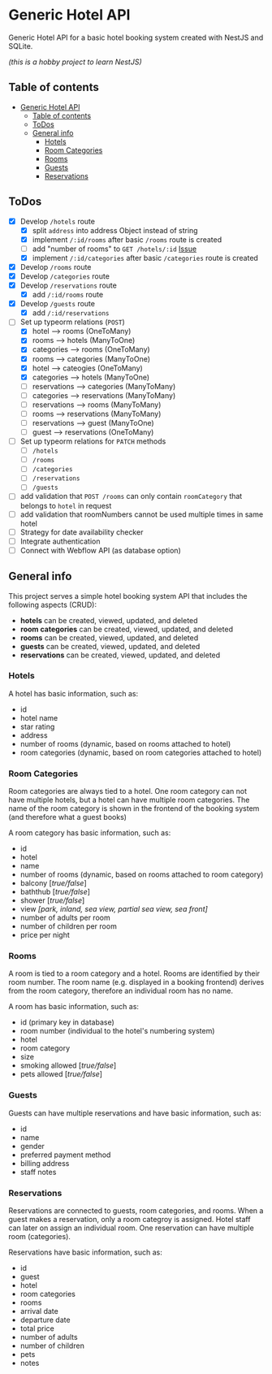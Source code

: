 # Generic Hotel API

Generic Hotel API for a basic hotel booking system created with NestJS and SQLite.

_(this is a hobby project to learn NestJS)_

## Table of contents

- [Generic Hotel API](#generic-hotel-api)
  - [Table of contents](#table-of-contents)
  - [ToDos](#todos)
  - [General info](#general-info)
    - [Hotels](#hotels)
    - [Room Categories](#room-categories)
    - [Rooms](#rooms)
    - [Guests](#guests)
    - [Reservations](#reservations)

## ToDos

- [x] Develop `/hotels` route
  - [x] split `address` into address Object instead of string
  - [x] implement `/:id/rooms` after basic `/rooms` route is created
  - [ ] add "number of rooms" to `GET /hotels/:id` [Issue](https://github.com/betschki/hotel-api/issues/2)
  - [x] implement `/:id/categories` after basic `/categories` route is created
- [x] Develop `/rooms` route
- [x] Develop `/categories` route
- [x] Develop `/reservations` route
  - [x] add `/:id/rooms` route
- [x] Develop `/guests` route
  - [x] add `/:id/reservations`
- [ ] Set up typeorm relations (`POST`)
  - [x] hotel --> rooms (OneToMany)
  - [x] rooms --> hotels (ManyToOne)
  - [x] categories --> rooms (OneToMany)
  - [x] rooms --> categories (ManyToOne)
  - [x] hotel --> cateogies (OneToMany)
  - [x] categories --> hotels (ManyToOne)
  - [ ] reservations --> categories (ManyToMany)
  - [ ] categories --> reservations (ManyToMany)
  - [ ] reservations --> rooms (ManyToMany)
  - [ ] rooms --> reservations (ManyToMany)
  - [ ] reservations --> guest (ManyToOne)
  - [ ] guest --> reservations (OneToMany)
- [ ] Set up typeorm relations for `PATCH` methods
  - [ ] `/hotels`
  - [ ] `/rooms`
  - [ ] `/categories`
  - [ ] `/reservations`
  - [ ] `/guests`
- [ ] add validation that `POST /rooms` can only contain `roomCategory` that belongs to `hotel` in request
- [ ] add validation that roomNumbers cannot be used multiple times in same hotel
- [ ] Strategy for date availability checker
- [ ] Integrate authentication
- [ ] Connect with Webflow API (as database option)

## General info

This project serves a simple hotel booking system API that includes the following aspects (CRUD):

- **hotels** can be created, viewed, updated, and deleted
- **room categories** can be created, viewed, updated, and deleted
- **rooms** can be created, viewed, updated, and deleted
- **guests** can be created, viewed, updated, and deleted
- **reservations** can be created, viewed, updated, and deleted

### Hotels

A hotel has basic information, such as:

- id
- hotel name
- star rating
- address
- number of rooms (dynamic, based on rooms attached to hotel)
- room categories (dynamic, based on room categories attached to hotel)

### Room Categories

Room categories are always tied to a hotel. One room category can not have multiple hotels, but a hotel can have multiple room categories. The name of the room category is shown in the frontend of the booking system (and therefore what a guest books)

A room category has basic information, such as:

- id
- hotel
- name
- number of rooms (dynamic, based on rooms attached to room category)
- balcony [*true/false*]
- baththub [*true/false*]
- shower [*true/false*]
- view _[*park, inland, sea view, partial sea view, sea front*]_
- number of adults per room
- number of children per room
- price per night

### Rooms

A room is tied to a room category and a hotel. Rooms are identified by their room number. The room name (e.g. displayed in a booking frontend) derives from the room category, therefore an individual room has no name.

A room has basic information, such as:

- id (primary key in database)
- room number (individual to the hotel's numbering system)
- hotel
- room category
- size
- smoking allowed [*true/false*]
- pets allowed [*true/false*]

### Guests

Guests can have multiple reservations and have basic information, such as:

- id
- name
- gender
- preferred payment method
- billing address
- staff notes

### Reservations

Reservations are connected to guests, room categories, and rooms. When a guest makes a reservation, only a room categroy is assigned. Hotel staff can later on assign an individual room. One reservation can have multiple room (categories).

Reservations have basic information, such as:

- id
- guest
- hotel
- room categories
- rooms
- arrival date
- departure date
- total price
- number of adults
- number of children
- pets
- notes
